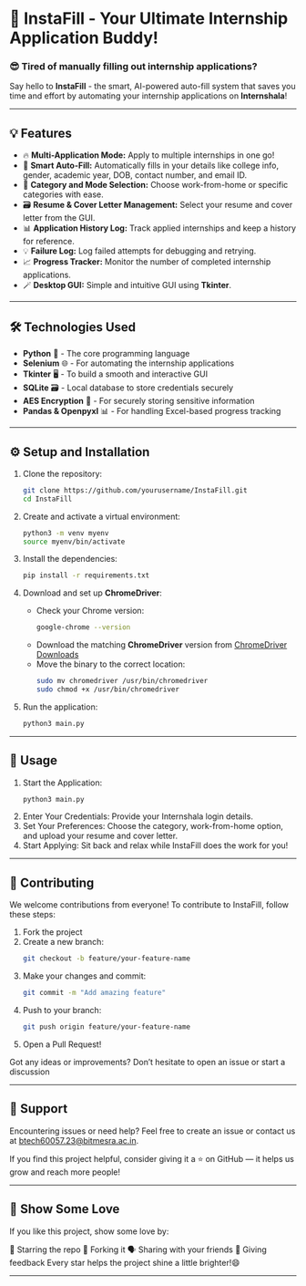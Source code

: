 # 🚀 InstaFill - Your Ultimate Internship Application Buddy!

### 😎 Tired of manually filling out internship applications?  
Say hello to **InstaFill** - the smart, AI-powered auto-fill system that saves you time and effort by automating your internship applications on **Internshala**!

---

## 💡 Features

- 🔥 **Multi-Application Mode:** Apply to multiple internships in one go!
- 📝 **Smart Auto-Fill:** Automatically fills in your details like college info, gender, academic year, DOB, contact number, and email ID.
- 🎯 **Category and Mode Selection:** Choose work-from-home or specific categories with ease.
- 🗃️ **Resume & Cover Letter Management:** Select your resume and cover letter from the GUI.
- 📊 **Application History Log:** Track applied internships and keep a history for reference.
- 💡 **Failure Log:** Log failed attempts for debugging and retrying.
- 📈 **Progress Tracker:** Monitor the number of completed internship applications.
- 🪄 **Desktop GUI:** Simple and intuitive GUI using **Tkinter**.

---

## 🛠️ Technologies Used

- **Python** 🐍 - The core programming language
- **Selenium** 🌐 - For automating the internship applications
- **Tkinter** 🖥️ - To build a smooth and interactive GUI
- **SQLite** 🗃️ - Local database to store credentials securely
- **AES Encryption** 🔑 - For securely storing sensitive information
- **Pandas & Openpyxl** 📊 - For handling Excel-based progress tracking

---

## ⚙️ Setup and Installation

1. Clone the repository:  
   ```bash
   git clone https://github.com/yourusername/InstaFill.git
   cd InstaFill
2. Create and activate a virtual environment:
   ```bash
   python3 -m venv myenv
   source myenv/bin/activate
3. Install the dependencies:
   ```bash
   pip install -r requirements.txt
4. Download and set up **ChromeDriver**:  
   - Check your Chrome version:  
     ```bash
     google-chrome --version
     ```  
   - Download the matching **ChromeDriver** version from [ChromeDriver Downloads](https://sites.google.com/chromium.org/driver/)  
   - Move the binary to the correct location:  
     ```bash
     sudo mv chromedriver /usr/bin/chromedriver
     sudo chmod +x /usr/bin/chromedriver
     ```
   
5. Run the application:  
   ```bash
   python3 main.py
   
---

## 🚀 Usage

1. Start the Application:
   ```bash
   python3 main.py
2. Enter Your Credentials: Provide your Internshala login details.
3. Set Your Preferences: Choose the category, work-from-home option, and upload your resume and cover letter.
4. Start Applying: Sit back and relax while InstaFill does the work for you!

---

## 🤝 Contributing
We welcome contributions from everyone! To contribute to InstaFill, follow these steps:

 1. Fork the project
 2. Create a new branch:
    ```bash
    git checkout -b feature/your-feature-name
 3. Make your changes and commit:
    ```bash
    git commit -m "Add amazing feature"
 4. Push to your branch:
    ```bash
    git push origin feature/your-feature-name
 5. Open a Pull Request!

Got any ideas or improvements? Don’t hesitate to open an issue or start a discussion

---


## 💬 Support

Encountering issues or need help? Feel free to create an issue or contact us at btech60057.23@bitmesra.ac.in.

If you find this project helpful, consider giving it a ⭐ on GitHub — it helps us grow and reach more people!

---

## 💖 Show Some Love
If you like this project, show some love by:

🌟 Starring the repo
🍴 Forking it
🗣️ Sharing with your friends
📝 Giving feedback
Every star helps the project shine a little brighter!😄

---

    
